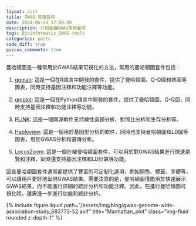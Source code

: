 ```yaml
---
layout: post
title: GWAS 常用套件
date: 2024-06-24 17:00:00
description: 介紹各種GWAS常用套件
tags: Bioinformatic GWAS tools
categories: posts
code_diff: true
giscus_comments: true
---
```


曼哈頓圖是一種常用於GWAS結果可視化的方法，常用的曼哈頓圖套件包括：

1. <a href="https://github.com/stephenturner/qqman">qqman</a>: 這是一個在R語言中開發的套件，提供了曼哈頓圖、Q-Q圖和熱圖等圖表，同時支持基因注釋和功能注釋等功能。

2. <a href="https://github.com/ShujiaHuang/qmplot">qmplot</a>: 這是一個在Python語言中開發的套件，提供了曼哈頓圖、Q-Q圖，同時支持基因注釋和功能注釋等功能。

3. <a href="https://www.cog-genomics.org/plink/2.0/">PLINK</a>: 這是一個開源軟件支持線性迴歸分析、對照比分析和生存分析等。

4. <a href="https://www.broadinstitute.org/haploview/haploview">Haploview</a>: 這是一個用於基因型分析的軟件，同時也支持曼哈頓圖和LD圖等圖表，用於GWAS分析和遺傳分析。

5. <a href="https://my.locuszoom.org/">LocusZoom</a>: 這是一個在線曼哈頓圖套件，可以用於對GWAS結果進行快速瀏覽和注釋，同時還支持基因注釋和LD計算等功能。

這些曼哈頓圖套件通常都提供了豐富的可定制化選項，例如顏色、標籤、字體等，可以讓用戶更好地呈現GWAS結果。需要注意的是，曼哈頓圖僅能用於快速展示GWAS結果，而不能進行詳細的統計分析和功能注釋。因此，在進行曼哈頓圖可視化時，還需進一步進行功能和統計分析。

<div class="row justify-content-sm-center">
  <div class="col-sm-8 mt-3 mt-md-0">
    {% include figure.liquid path="/assets/img/blog/gwas-genome-wide-association-study_683773-52.avif" title="Manhattan_plot" class="img-fluid rounded z-depth-1" %}
  </div>
</div>
